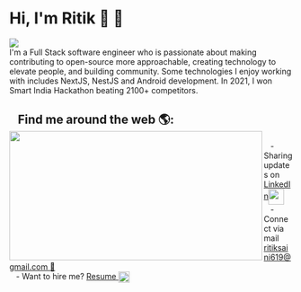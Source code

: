 # Hi, I'm Ritik 🙌 💁
![](https://komarev.com/ghpvc/?username=ritik619)<br/>
I'm a Full Stack software engineer who is passionate about making contributing to open-source more approachable, creating technology to elevate people, and building community. Some technologies I enjoy working with includes NextJS, NestJS and Android development.
In 2021, I won Smart India Hackathon beating 2100+ competitors. 

## &nbsp;&nbsp;&nbsp;Find me around the web 🌎: <a href="https://github.com/sponsors/ritik619"><img align="left" width="450" height="230" src="https://www.wingstechsolutions.com/wp-content/uploads/2022/03/full-stack-development.gif"></a>
<div align>&nbsp;&nbsp;&nbsp;- Sharing updates on <a href="https://www.linkedin.com/in/ritik1/">LinkedIn</a><img align="center" height="28" width="28" src="https://static.vecteezy.com/system/resources/previews/018/930/587/original/linkedin-logo-linkedin-icon-transparent-free-png.png"></img></div>
<div align>&nbsp;&nbsp;&nbsp;- Connect via mail <a href="mailto:ritiksaini619@gmail.com" href="https://www.linkedin.com/in/ritik1/">ritiksaini619@gmail.com 📧</a>
<div align>&nbsp;&nbsp;&nbsp;- Want to hire me? <a href="https://github.com/ritik619/ritik619/blob/4a39ade52b84f63d1751ca9a46ed066dc9554d3d/Ritik_Saini_FS_2_YOE.pdf">Resume </a> <img align="center" height="20" width="20" src="https://cdn-icons-png.flaticon.com/512/6614/6614677.png"></img></div>
